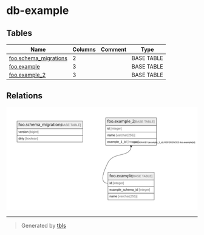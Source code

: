 # db-example

## Tables

| Name | Columns | Comment | Type |
| ---- | ------- | ------- | ---- |
| [foo.schema_migrations](foo.schema_migrations.md) | 2 |  | BASE TABLE |
| [foo.example](foo.example.md) | 3 |  | BASE TABLE |
| [foo.example_2](foo.example_2.md) | 3 |  | BASE TABLE |

## Relations

![er](schema.svg)

---

> Generated by [tbls](https://github.com/k1LoW/tbls)
